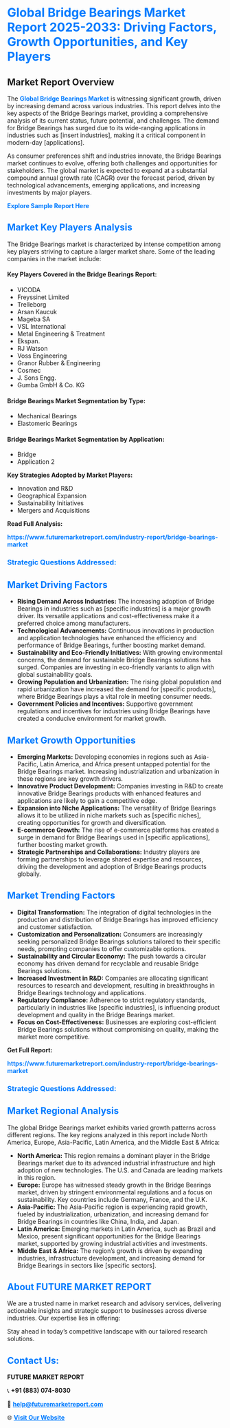 <h1 style="color: #007BFF;">Global Bridge Bearings Market Report 2025-2033: Driving Factors, Growth Opportunities, and Key Players</h1>

<section id="overview">
<h2>Market Report Overview</h2>
<p>The <a href="https://www.futuremarketreport.com/industry-report/bridge-bearings-market" style="color: #007BFF; text-decoration: none;"><strong>Global Bridge Bearings Market</strong></a> is witnessing significant growth, driven by increasing demand across various industries. This report delves into the key aspects of the Bridge Bearings market, providing a comprehensive analysis of its current status, future potential, and challenges. The demand for Bridge Bearings has surged due to its wide-ranging applications in industries such as [insert industries], making it a critical component in modern-day [applications].</p>
<p>As consumer preferences shift and industries innovate, the Bridge Bearings market continues to evolve, offering both challenges and opportunities for stakeholders. The global market is expected to expand at a substantial compound annual growth rate (CAGR) over the forecast period, driven by technological advancements, emerging applications, and increasing investments by major players.</p>
</section>

<section id="overview">
<p><a href="https://www.futuremarketreport.com/request-sample/reportId=103542" style="color: #007BFF; text-decoration: none;"><strong>Explore Sample Report Here</strong></a></p>
</section>

<section id="key-players">
<h2 style="color: #007BFF;">Market Key Players Analysis</h2>
<p>The Bridge Bearings market is characterized by intense competition among key players striving to capture a larger market share. Some of the leading companies in the market include:</p>
<h4>Key Players Covered in the Bridge Bearings Report:</h4>
<ul><li>VICODA</li><li>Freyssinet Limited</li><li>Trelleborg</li><li>Arsan Kaucuk</li><li>Mageba SA</li><li>VSL International</li><li>Metal Engineering &amp; Treatment</li><li>Ekspan.</li><li>RJ Watson</li><li>Voss Engineering</li><li>Granor Rubber &amp; Engineering</li><li>Cosmec</li><li>J. Sons Engg.</li><li>Gumba GmbH &amp; Co. KG</li></ul>
<h4>Bridge Bearings Market Segmentation by Type:</h4>
<ul><li>Mechanical Bearings</li><li>Elastomeric Bearings</li></ul>

<h4>Bridge Bearings Market Segmentation by Application:</h4>
<ul><li>Bridge</li><li>Application 2</li></ul>
<p><strong>Key Strategies Adopted by Market Players:</strong></p>
<ul>
<li>Innovation and R&D</li>
<li>Geographical Expansion</li>
<li>Sustainability Initiatives</li>
<li>Mergers and Acquisitions</li>
</ul>
</section>

<section>
<p><strong>Read Full Analysis: </strong></p><a href="https://www.futuremarketreport.com/industry-report/bridge-bearings-market" style="color: #007BFF; text-decoration: none;"><strong>https://www.futuremarketreport.com/industry-report/bridge-bearings-market</strong></a>
<h3 style="color: #007BFF;">Strategic Questions Addressed:</h3>
</section>

<section id="driving-factors">
<h2 style="color: #007BFF;">Market Driving Factors</h2>
<ul>
<li><strong>Rising Demand Across Industries:</strong> The increasing adoption of Bridge Bearings in industries such as [specific industries] is a major growth driver. Its versatile applications and cost-effectiveness make it a preferred choice among manufacturers.</li>
<li><strong>Technological Advancements:</strong> Continuous innovations in production and application technologies have enhanced the efficiency and performance of Bridge Bearings, further boosting market demand.</li>
<li><strong>Sustainability and Eco-Friendly Initiatives:</strong> With growing environmental concerns, the demand for sustainable Bridge Bearings solutions has surged. Companies are investing in eco-friendly variants to align with global sustainability goals.</li>
<li><strong>Growing Population and Urbanization:</strong> The rising global population and rapid urbanization have increased the demand for [specific products], where Bridge Bearings plays a vital role in meeting consumer needs.</li>
<li><strong>Government Policies and Incentives:</strong> Supportive government regulations and incentives for industries using Bridge Bearings have created a conducive environment for market growth.</li>
</ul>
</section>

<section id="growth-opportunities">
<h2 style="color: #007BFF;">Market Growth Opportunities</h2>
<ul>
<li><strong>Emerging Markets:</strong> Developing economies in regions such as Asia-Pacific, Latin America, and Africa present untapped potential for the Bridge Bearings market. Increasing industrialization and urbanization in these regions are key growth drivers.</li>
<li><strong>Innovative Product Development:</strong> Companies investing in R&D to create innovative Bridge Bearings products with enhanced features and applications are likely to gain a competitive edge.</li>
<li><strong>Expansion into Niche Applications:</strong> The versatility of Bridge Bearings allows it to be utilized in niche markets such as [specific niches], creating opportunities for growth and diversification.</li>
<li><strong>E-commerce Growth:</strong> The rise of e-commerce platforms has created a surge in demand for Bridge Bearings used in [specific applications], further boosting market growth.</li>
<li><strong>Strategic Partnerships and Collaborations:</strong> Industry players are forming partnerships to leverage shared expertise and resources, driving the development and adoption of Bridge Bearings products globally.</li>
</ul>
</section>

<section id="trending-factors">
<h2 style="color: #007BFF;">Market Trending Factors</h2>
<ul>
<li><strong>Digital Transformation:</strong> The integration of digital technologies in the production and distribution of Bridge Bearings has improved efficiency and customer satisfaction.</li>
<li><strong>Customization and Personalization:</strong> Consumers are increasingly seeking personalized Bridge Bearings solutions tailored to their specific needs, prompting companies to offer customizable options.</li>
<li><strong>Sustainability and Circular Economy:</strong> The push towards a circular economy has driven demand for recyclable and reusable Bridge Bearings solutions.</li>
<li><strong>Increased Investment in R&D:</strong> Companies are allocating significant resources to research and development, resulting in breakthroughs in Bridge Bearings technology and applications.</li>
<li><strong>Regulatory Compliance:</strong> Adherence to strict regulatory standards, particularly in industries like [specific industries], is influencing product development and quality in the Bridge Bearings market.</li>
<li><strong>Focus on Cost-Effectiveness:</strong> Businesses are exploring cost-efficient Bridge Bearings solutions without compromising on quality, making the market more competitive.</li>
</ul>
</section>

<section>
<p><strong>Get Full Report: </strong></p><a href="https://www.futuremarketreport.com/industry-report/bridge-bearings-market" style="color: #007BFF; text-decoration: none;"><strong>https://www.futuremarketreport.com/industry-report/bridge-bearings-market</strong></a>
<h3 style="color: #007BFF;">Strategic Questions Addressed:</h3>
</section>


<section id="regional-analysis">
<h2 style="color: #007BFF;">Market Regional Analysis</h2>
<p>The global Bridge Bearings market exhibits varied growth patterns across different regions. The key regions analyzed in this report include North America, Europe, Asia-Pacific, Latin America, and the Middle East & Africa:</p>
<ul>
<li><strong>North America:</strong> This region remains a dominant player in the Bridge Bearings market due to its advanced industrial infrastructure and high adoption of new technologies. The U.S. and Canada are leading markets in this region.</li>
<li><strong>Europe:</strong> Europe has witnessed steady growth in the Bridge Bearings market, driven by stringent environmental regulations and a focus on sustainability. Key countries include Germany, France, and the U.K.</li>
<li><strong>Asia-Pacific:</strong> The Asia-Pacific region is experiencing rapid growth, fueled by industrialization, urbanization, and increasing demand for Bridge Bearings in countries like China, India, and Japan.</li>
<li><strong>Latin America:</strong> Emerging markets in Latin America, such as Brazil and Mexico, present significant opportunities for the Bridge Bearings market, supported by growing industrial activities and investments.</li>
<li><strong>Middle East & Africa:</strong> The region’s growth is driven by expanding industries, infrastructure development, and increasing demand for Bridge Bearings in sectors like [specific sectors].</li>
</ul>
</section>

<footer>
<h2 style="color: #007BFF;">About FUTURE MARKET REPORT</h2>
<p>We are a trusted name in market research and advisory services, delivering actionable insights and strategic support to businesses across diverse industries. Our expertise lies in offering:</p>

<p>Stay ahead in today’s competitive landscape with our tailored research solutions.</p>

<h2 style="color: #007BFF;">Contact Us:</h2>
<p><strong>FUTURE MARKET REPORT</strong></p>
<p>📞 <strong>+91 (883) 074-8030</strong></p>
<p>📧 <strong><a href="mailto:help@futuremarketreport.com" style="color: #007BFF;">help@futuremarketreport.com</a></strong></p>
<p>🌐 <strong><a href="https://www.futuremarketreport.com/" style="color: #007BFF;">Visit Our Website</a></strong></p>
</footer>